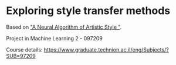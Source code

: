 # Exploring style transfer methods
Based on ["A Neural Algorithm of Artistic Style
"](https://arxiv.org/abs/1508.06576).


Project in Machine Learning 2 - 097209

Course details:
https://www.graduate.technion.ac.il/eng/Subjects/?SUB=97209
 



